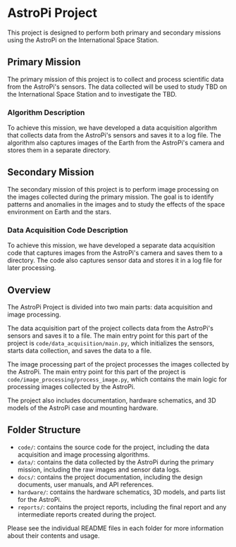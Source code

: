 # AstroPi Project

This project is designed to perform both primary and secondary missions using the AstroPi on the International Space Station.

## Primary Mission

The primary mission of this project is to collect and process scientific data from the AstroPi's sensors. The data collected will be used to study TBD on the International Space Station and to investigate the TBD.

### Algorithm Description

To achieve this mission, we have developed a data acquisition algorithm that collects data from the AstroPi's sensors and saves it to a log file. The algorithm also captures images of the Earth from the AstroPi's camera and stores them in a separate directory. 

## Secondary Mission

The secondary mission of this project is to perform image processing on the images collected during the primary mission. The goal is to identify patterns and anomalies in the images and to study the effects of the space environment on Earth and the stars.

### Data Acquisition Code Description

To achieve this mission, we have developed a separate data acquisition code that captures images from the AstroPi's camera and saves them to a directory. The code also captures sensor data and stores it in a log file for later processing. 

## Overview

The AstroPi Project is divided into two main parts: data acquisition and image processing.

The data acquisition part of the project collects data from the AstroPi's sensors and saves it to a file. The main entry point for this part of the project is `code/data_acquisition/main.py`, which initializes the sensors, starts data collection, and saves the data to a file.

The image processing part of the project processes the images collected by the AstroPi. The main entry point for this part of the project is `code/image_processing/process_image.py`, which contains the main logic for processing images collected by the AstroPi.

The project also includes documentation, hardware schematics, and 3D models of the AstroPi case and mounting hardware.

## Folder Structure

- `code/`: contains the source code for the project, including the data acquisition and image processing algorithms.
- `data/`: contains the data collected by the AstroPi during the primary mission, including the raw images and sensor data logs.
- `docs/`: contains the project documentation, including the design documents, user manuals, and API references.
- `hardware/`: contains the hardware schematics, 3D models, and parts list for the AstroPi.
- `reports/`: contains the project reports, including the final report and any intermediate reports created during the project.

Please see the individual README files in each folder for more information about their contents and usage.

